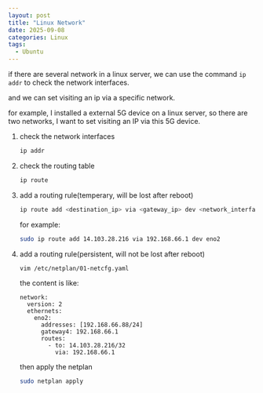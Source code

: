 ```yaml
---
layout: post
title: "Linux Network"
date: 2025-09-08
categories: Linux
tags:
  - Ubuntu
---
```


if there are several network in a linux server, we can use the command `ip addr` to check the network interfaces.

and we can set visiting an ip via a specific network.

for example, I installed a external 5G device on a linux server, so there are two networks, I want to set visiting an IP via this 5G device.

1. check the network interfaces

    ```bash
    ip addr
    ```

2. check the routing table

    ```bash
    ip route
    ```

3. add a routing rule(temperary, will be lost after reboot)

    ```bash
    ip route add <destination_ip> via <gateway_ip> dev <network_interface>
    ```
    for example:

    ```bash
    sudo ip route add 14.103.28.216 via 192.168.66.1 dev eno2
    ```

4. add a routing rule(persistent, will not be lost after reboot)

    ```
    vim /etc/netplan/01-netcfg.yaml
    ```
    the content is like:
    ```
    network:
      version: 2
      ethernets:
        eno2:
          addresses: [192.168.66.88/24]
          gateway4: 192.168.66.1
          routes:
            - to: 14.103.28.216/32
              via: 192.168.66.1
    ```
    then apply the netplan

    ```bash
    sudo netplan apply
    ```